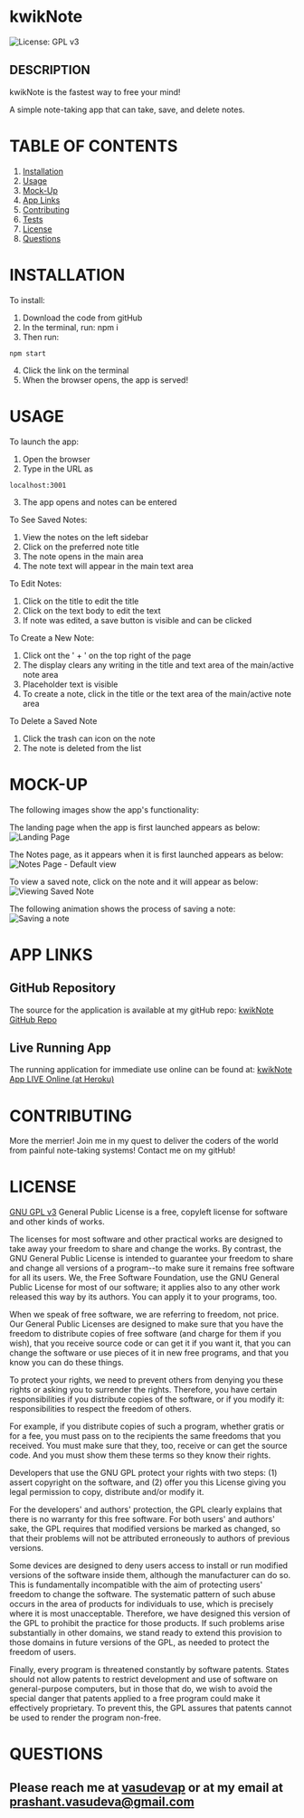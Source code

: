 # kwikNote
![License: GPL v3](https://img.shields.io/badge/License-GPLv3-blue.svg)

## DESCRIPTION

kwikNote is the fastest way to free your mind!

A simple note-taking app that can take, save, and delete notes.


# TABLE OF CONTENTS

1. [Installation](#installation)
2. [Usage](#usage)
3. [Mock-Up](#mock-up)
4. [App Links](#app-links)
5. [Contributing](#contributing)
6. [Tests](#tests)
7. [License](#license)
8. [Questions](#questions)

# INSTALLATION
To install:
1. Download the code from gitHub
2. In the terminal, run: npm i
3. Then run: 
```
npm start
```
4. Click the link on the terminal
5. When the browser opens, the app is served!


# USAGE
To launch the app:
1. Open the browser
2. Type in the URL as 
```
localhost:3001
```
3. The app opens and notes can be entered

To See Saved Notes:
1. View the notes on the left sidebar
2. Click on the preferred note title
3. The note opens in the main area
4. The note text will appear in the main text area

To Edit Notes:
1. Click on the title to edit the title
2. Click on the text body to edit the text
3. If note was edited, a save button is visible and can be clicked

To Create a New Note:
1. Click ont the ' + ' on the top right of the page
2. The display clears any writing in the title and text area of the main/active note area
3. Placeholder text is visible
4. To create a note, click in the title or the text area of the main/active note area

To Delete a Saved Note
1. Click the trash can icon on the note 
2. The note is deleted from the list
  
# MOCK-UP

The following images show the app's functionality:

The landing page when the app is first launched appears as below:
![Landing Page](Assets/kwikNote-main.png)

The Notes page, as it appears when it is first launched appears as below:
![Notes Page - Default view](Assets/kwikNote-notes-default.png)

To view a saved note, click on the note and it will appear as below:
![Viewing Saved Note](Assets/kwikNote-notes-view-note.png)

The following animation shows the process of saving a note:
![Saving a note](Assets/kwikNote-notes-save.gif)

# APP LINKS

## GitHub Repository

The source for the application is available at my gitHub repo: [kwikNote GitHub Repo](https://github.com/vasudevap/kwikNote.git)

## Live Running App

The running application for immediate use online can be found at: [kwikNote App LIVE Online (at Heroku)](https://kwiknote-9d0997e988ee.herokuapp.com/)

# CONTRIBUTING
More the merrier!  Join me in my quest to deliver the coders of the world from painful note-taking systems!  Contact me on my gitHub!

# LICENSE
[GNU GPL v3](https://www.gnu.org/licenses/gpl-3.0)
 General Public License is a free, copyleft license for software and other kinds of works.

The licenses for most software and other practical works are designed to take away your freedom to share and change the works. By contrast, the GNU General Public License is intended to guarantee your freedom to share and change all versions of a program--to make sure it remains free software for all its users. We, the Free Software Foundation, use the GNU General Public License for most of our software; it applies also to any other work released this way by its authors. You can apply it to your programs, too.

When we speak of free software, we are referring to freedom, not price. Our General Public Licenses are designed to make sure that you have the freedom to distribute copies of free software (and charge for them if you wish), that you receive source code or can get it if you want it, that you can change the software or use pieces of it in new free programs, and that you know you can do these things.

To protect your rights, we need to prevent others from denying you these rights or asking you to surrender the rights. Therefore, you have certain responsibilities if you distribute copies of the software, or if you modify it: responsibilities to respect the freedom of others.

For example, if you distribute copies of such a program, whether gratis or for a fee, you must pass on to the recipients the same freedoms that you received. You must make sure that they, too, receive or can get the source code. And you must show them these terms so they know their rights.

Developers that use the GNU GPL protect your rights with two steps: (1) assert copyright on the software, and (2) offer you this License giving you legal permission to copy, distribute and/or modify it.

For the developers' and authors' protection, the GPL clearly explains that there is no warranty for this free software. For both users' and authors' sake, the GPL requires that modified versions be marked as changed, so that their problems will not be attributed erroneously to authors of previous versions.

Some devices are designed to deny users access to install or run modified versions of the software inside them, although the manufacturer can do so. This is fundamentally incompatible with the aim of protecting users' freedom to change the software. The systematic pattern of such abuse occurs in the area of products for individuals to use, which is precisely where it is most unacceptable. Therefore, we have designed this version of the GPL to prohibit the practice for those products. If such problems arise substantially in other domains, we stand ready to extend this provision to those domains in future versions of the GPL, as needed to protect the freedom of users.

Finally, every program is threatened constantly by software patents. States should not allow patents to restrict development and use of software on general-purpose computers, but in those that do, we wish to avoid the special danger that patents applied to a free program could make it effectively proprietary. To prevent this, the GPL assures that patents cannot be used to render the program non-free.


# QUESTIONS
Please reach me at [vasudevap](https://github.com/vasudevap) or at my email at prashant.vasudeva@gmail.com
---

